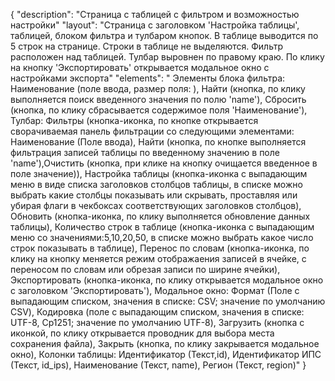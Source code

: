 {
"description": "Страница с таблицей с фильтром и возможностью настройки"
"layout": "Страница с заголовком 'Настройка таблицы', таблицей, блоком фильтра и тулбаром кнопок. В таблице выводится по 5 строк на странице. Строки в таблице не выделяются. Фильтр расположен над таблицей. Тулбар выровнен по правому краю. По клику на кнопку 'Экспортировать' открывается модальное окно с настройками экспорта"
"elements": "
Элементы блока фильтра: Наименование (поле ввода, размер поля: ), Найти (кнопка, по клику выполняется поиск введенного значения по полю 'name'), Сбросить (кнопка, по клику сбрасывается содержимое поля 'Наименование'),
Тулбар: Фильтры (кнопка-иконка, по кнопке открывается сворачиваемая панель фильтрации со следующими элементами: Наименование (Поле ввода), Найти (кнопка, по кнопке выполняется фильтрация записей таблицы по введенному значению в поле 'name'),Очистить (кнопка, при клике на кнопку очищается введенное в поле значение)), Настройка таблицы (кнопка-иконка с выпадающим меню в виде списка заголовков столбцов таблицы, в списке можно выбрать какие столбцы показывать или скрывать, проставляя или убирая флаги в чекбоксах соответствующих заголовков столбцов), Обновить (кнопка-иконка, по клику выполняется обновление данных таблицы), Количество строк в таблице (кнопка-иконка с выпадающим меню со значениями:5,10,20,50, в списке можно выбрать какое число строк показывать в таблице), Перенос по словам (кнопка-иконка, по клику на кнопку меняется режим отображаения записей в ячейке, с переносом по словам или обрезая записи по ширине ячейки), Экспортировать (кнопка-иконка, по клику открывается модальное окно с заголовком 'Экспортировать'),
Модальное окно: Формат (Поле с выпадающим списком, значения в списке: CSV; значение по умолчанию CSV), Кодировка (поле с выпадающим списком, значения в списке: UTF-8, Cp1251; значение по умолчанию UTF-8), Загрузить (кнопка с иконкой, по клику открывается проводник для выбора места сохранения файла), Закрыть (кнопка, по клику закрывается  модальное окно),
Колонки таблицы: Идентификатор (Текст,id), Идентификатор ИПС (Текст, id_ips), Наименование (Текст, name), Регион (Текст, region)"
}
